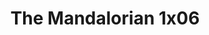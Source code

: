 ---
layout: episodios
title: "The Mandalorian 1x06"
url_serie_padre: 'the-mandalorian/temporada-1'
category: 'series'
capitulo: 'yes'
anio: '2019'
prev: 'capitulo-5'
proximo: 'capitulo-7'
sandbox: allow-same-origin allow-forms
idioma: 'Latino/Subtitulado'
calidad: 'Full HD'
fuente: 'cueva'
reproductores_fembed: ["https://feurl.com/v/24qz3s2qkdggzlm","Latino","https://gdriveplayer.co/embed2.php?link=WXopTayK7oG8cgGetWs7pwu3ApCGDc149Y9uwS5qSiOrDWCJNrLvx9YvWN7l7lcYBo2v9W0URjTusx9s5KKOIx3VZcOzIUepTmTRj5SY7TS4tcLtL5V1hz%252BnDeWUE6tOguPPwQs%252BOGJoeGZlB44Uok5FoMLiXx8Ezuz503CCxbFXLZXMTWwjl8KShXX1uvxY8XpwUY1elts6H9lsp2w13S","https://api.cuevana3.io/stream/index.php?file=ek5lbm9xYWNrS0xYMTZLa2xNbkdvY3ZTb3BtZng4TGp6ZFpobGFMUGtOVEx6SitYWU5YTTdORE1vWmRnbEpham5KTmtZSlRTMGViVTBxZGdsdEhPb3RqWGEyTmtrNUdybk1LR2gzV3l3THVvd29aaVpNR21vNXFSb0tKbm9kSGkxOWVTcHF6U3hyRFh5S1dibUE9PQ","https://upstream.to/embed-9gqrb4v8z55m.html","https://www.ilovefembed.best/v/wp-4run78q8jz14","https://upstream.to/embed-89dpvitlm87q.html"]
reproductores_upstream: ["https://upstream.to/embed-hj8taw62gwur.html","Latino","https://upstream.to/embed-jzw2xa95dsv9.html","Latino"]
reproductor: fembed
clasificacion: '+10'
tags:
- Ciencia-Ficcion
---